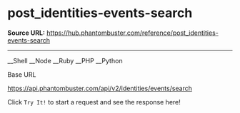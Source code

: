 # post_identities-events-search

**Source URL:** https://hub.phantombuster.com/reference/post_identities-events-search

---

__Shell __Node __Ruby __PHP __Python

Base URL

https://api.phantombuster.com/api/v2/identities/events/search

Click `Try It!` to start a request and see the response here!